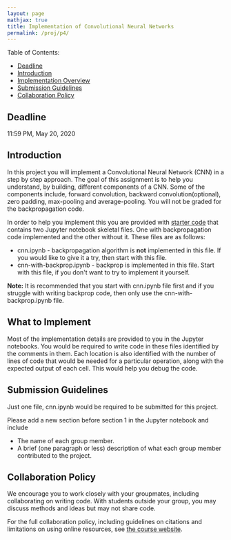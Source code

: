 ```yaml
---
layout: page
mathjax: true
title: Implementation of Convolutional Neural Networks
permalink: /proj/p4/
---
```


Table of Contents:
- [Deadline](#due)
- [Introduction](#intro)
- [Implementation Overview](#system_overview)
- [Submission Guidelines](#sub)
- [Collaboration Policy](#coll)

<a name='due'></a>
## Deadline
11:59 PM, May 20, 2020

<a name='intro'></a>
## Introduction
In this project you will implement a Convolutional Neural Network (CNN) in a step by step approach.  The goal of this assignment is to help you understand, by building, different components of a CNN. Some of the components include, forward convolution, backward convolution(optional), zero padding, max-pooling and average-pooling. You will not be graded for the backpropagation code.

In order to help you implement this you are provided with [starter code](/cmsc426fall2019/assets/proj4/proj4-starterFiles.zip) that contains two Jupyter notebook skeletal files. One with backpropagation code implemented and the other without it. These files are as follows:

<ul>
  <li>cnn.ipynb - backpropagation algorithm is <b>not</b> implemented in this file. If you would like to give it a try, then start with this file.
  </li>
  <li> cnn-with-backprop.ipynb - backprop is implemented in this file. Start with this file, if you don't want to try to implement it yourself.
  </li>
</ul>


<b> Note:</b> It is recommended that you start with cnn.ipynb file first and if you struggle with writing backprop code, then only use the cnn-with-backprop.ipynb file.


<a name='system_overview'></a>
## What to Implement

Most of the implementation details are provided to you in the Jupyter notebooks. You would be required to write code in these files identified by the comments in them. Each location is also identified with the number of lines of code that would be needed for a particular operation, along with the expected output of each cell. This would help you debug the code.


<a name='sub'></a>
## Submission Guidelines
Just one file, cnn.ipynb would be required to be submitted for this project.

Please add a new section before section 1 in the Jupyter notebook and include
 - The name of each group member.
 - A brief (one paragraph or less) description of what each group member contributed to the project.

<a name='coll'></a>
## Collaboration Policy
We encourage you to work closely with your groupmates, including collaborating on writing code.  With students outside your group, you may discuss methods and ideas but may not share code.

For the full collaboration policy, including guidelines on citations and limitations on using online resources, see <a href="http://www.cs.umd.edu/class/Spring2020/cmsc426-0201/">the course website</a>.
